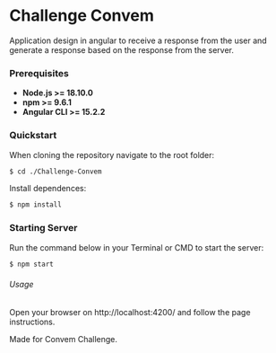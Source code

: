 # Challenge Convem

Application design in angular to receive a response from the user and generate a response based on the response from the server.


### Prerequisites
- **Node.js >= 18.10.0**
- **npm >= 9.6.1**
- **Angular CLI >= 15.2.2**

### Quickstart
When cloning the repository navigate to the root folder:
```bash
$ cd ./Challenge-Convem
```
Install dependences:
```bash
$ npm install
```

### Starting Server
Run the command below in your Terminal or CMD to start the server:
```bash
$ npm start
```

###### Usage
Open your browser on http://localhost:4200/ and follow the page instructions.

Made for Convem Challenge.